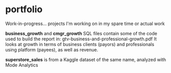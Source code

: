 # portfolio

Work-in-progress... projects I'm working on in my spare time or actual work

**business_growth** and **cmgr_growth** SQL files contain some of the code used to build the report in: gtv-business-and-professional-growth.pdf
It looks at growth in terms of business clients (payors) and professionals using platform (payees), as well as revenue.

**superstore_sales** is from a Kaggle dataset of the same name, analyzed with Mode Analytics
